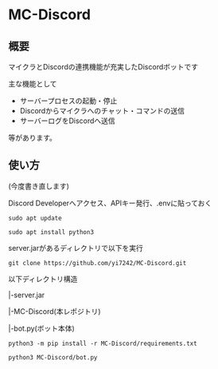 # MC-Discord
## 概要
マイクラとDiscordの連携機能が充実したDiscordボットです

主な機能として
- サーバープロセスの起動・停止
- Discordからマイクラへのチャット・コマンドの送信
- サーバーログをDiscordへ送信

等があります。

## 使い方
(今度書き直します)

Discord Developerへアクセス、APIキー発行、.envに貼っておく

`sudo apt update`

`sudo apt install python3`

server.jarがあるディレクトリで以下を実行

`git clone https://github.com/yi7242/MC-Discord.git`

以下ディレクトリ構造

|-server.jar

|-MC-Discord(本レポジトリ)

 |-bot.py(ボット本体)

`python3 -m pip install -r MC-Discord/requirements.txt`

`python3 MC-Discord/bot.py`
